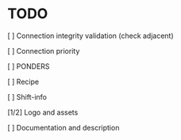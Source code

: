 # TODO
[ ] Connection integrity validation (check adjacent)

[ ] Connection priority

[ ] PONDERS

[ ] Recipe

[ ] Shift-info

[1/2] Logo and assets

[ ] Documentation and description